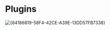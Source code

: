 # Plugins


![{84186819-58F4-42CE-A39E-13DD57FB7338}](https://github.com/user-attachments/assets/e6a53c82-c58a-4c83-bab3-c68406b8a151)
